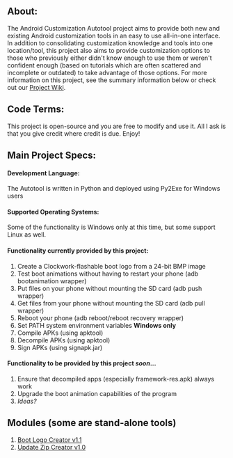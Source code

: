 ## About: ##
The Android Customization Autotool project aims to provide both new and existing Android customization tools in an easy to use all-in-one interface. In addition to consolidating customization knowledge and tools into one location/tool, this project also aims to provide customization options to those who previously either didn't know enough to use them or weren't confident enough (based on tutorials which are often scattered and incomplete or outdated) to take advantage of those options. For more information on this project, see the summary information below or check out our [Project Wiki](wikiIndex.md).

## Code Terms: ##
This project is open-source and you are free to modify and use it. All I ask is that you give credit where credit is due. Enjoy!

## Main Project Specs: ##

#### Development Language: ####
The Autotool is written in Python and deployed using Py2Exe for Windows users

#### Supported Operating Systems: ####
Some of the functionality is Windows only at this time, but some support Linux as well.

#### Functionality currently provided by this project: ####
  1. Create a Clockwork-flashable boot logo from a 24-bit BMP image
  1. Test boot animations without having to restart your phone (adb bootanimation wrapper)
  1. Put files on your phone without mounting the SD card (adb push wrapper)
  1. Get files from your phone without mounting the SD card (adb pull wrapper)
  1. Reboot your phone (adb reboot/reboot recovery wrapper)
  1. Set PATH system environment variables **Windows only**
  1. Compile APKs (using apktool)
  1. Decompile APKs (using apktool)
  1. Sign APKs (using signapk.jar)

#### Functionality to be provided by this project _soon_... ####
  1. Ensure that decompiled apps (especially framework-res.apk) always work
  1. Upgrade the boot animation capabilities of the program
  1. _Ideas?_

## Modules (some are stand-alone tools) ##
  1. [Boot Logo Creator v1.1](BootLogoCreator.md)
  1. [Update Zip Creator v1.0](UpdateZipCreator.md)